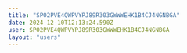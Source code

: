 ```yaml
---
title: "SP02PVE4QWPVYPJ89R303GWWWEHK1B4CJ4NGNBGA"
date: 2024-12-10T12:13:24.590Z
user: SP02PVE4QWPVYPJ89R303GWWWEHK1B4CJ4NGNBGA
layout: "users"
---
```

    